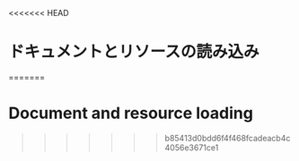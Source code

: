 
<<<<<<< HEAD
# ドキュメントとリソースの読み込み
=======
# Document and resource loading
>>>>>>> b85413d0bdd6f4f468fcadeacb4c4056e3671ce1
